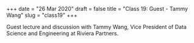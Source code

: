 +++
date = "26 Mar 2020"
draft = false
title = "Class 19: Guest - Tammy Wang"
slug = "class19"
+++

Guest lecture and discussion with Tammy Wang, Vice President of Data
Science and Engineering at Riviera Partners.
